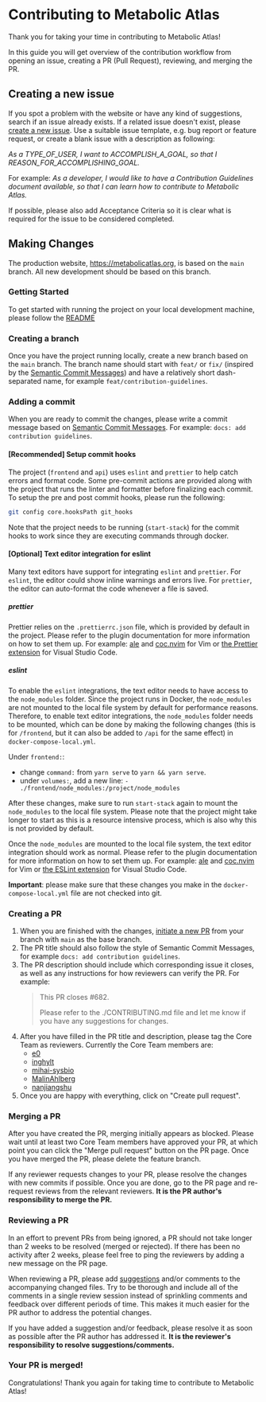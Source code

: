 # Contributing to Metabolic Atlas

Thank you for taking your time in contributing to Metabolic Atlas!

In this guide you will get overview of the contribution workflow from opening an issue, creating a PR (Pull Request), reviewing, and merging the PR.

## Creating a new issue

If you spot a problem with the website or have any kind of suggestions, search if an issue already exists. If a related issue doesn't exist, please [create a new issue](https://github.com/MetabolicAtlas/MetabolicAtlas/issues/new/choose). Use a suitable issue template, e.g. bug report or feature request, or create a blank issue with a description as following:

_As a TYPE_OF_USER, I want to ACCOMPLISH_A_GOAL, so that I REASON_FOR_ACCOMPLISHING_GOAL._

For example: _As a developer, I would like to have a Contribution Guidelines document available, so that I can learn how to contribute to Metabolic Atlas._

If possible, please also add Acceptance Criteria so it is clear what is required for the issue to be considered completed.

## Making Changes

The production website, https://metabolicatlas.org, is based on the `main` branch. All new development should be based on this branch.

### Getting Started

To get started with running the project on your local development machine, please follow the [README](https://github.com/MetabolicAtlas/MetabolicAtlas/blob/develop/README.md)

### Creating a branch

Once you have the project running locally, create a new branch based on the `main` branch. The branch name should start with `feat/` or `fix/` (inspired by the [Semantic Commit Messages](https://www.conventionalcommits.org/en/v1.0.0/)) and have a relatively short dash-separated name, for example `feat/contribution-guidelines`.

### Adding a commit

When you are ready to commit the changes, please write a commit message based on [Semantic Commit Messages](https://www.conventionalcommits.org/en/v1.0.0/). For example: `docs: add contribution guidelines`.

#### [Recommended] Setup commit hooks

The project (`frontend` and `api`) uses `eslint` and `prettier` to help catch errors and format code. Some pre-commit actions are provided along with the project that runs the linter and formatter before finalizing each commit. To setup the pre and post commit hooks, please run the following:

```bash
git config core.hooksPath git_hooks
```

Note that the project needs to be running (`start-stack`) for the commit hooks to work since they are executing commands through docker.

#### [Optional] Text editor integration for eslint

Many text editors have support for integrating `eslint` and `prettier`. For `eslint`, the editor could show inline warnings and errors live. For `prettier`, the editor can auto-format the code whenever a file is saved.

##### prettier

Prettier relies on the `.prettierrc.json` file, which is provided by default in the project. Please refer to the plugin documentation for more information on how to set them up. For example: [ale](https://github.com/dense-analysis/ale) and [coc.nvim](https://github.com/neoclide/coc.nvim) for Vim or [the Prettier extension](https://marketplace.visualstudio.com/items?itemName=esbenp.prettier-vscode) for Visual Studio Code.

##### eslint

To enable the `eslint` integrations, the text editor needs to have access to the `node_modules` folder. Since the project runs in Docker, the `node_modules` are not mounted to the local file system by default for performance reasons. Therefore, to enable text editor integrations, the `node_modules` folder needs to be mounted, which can be done by making the following changes (this is for `/frontend`, but it can also be added to `/api` for the same effect) in `docker-compose-local.yml`.

Under `frontend:`:

- change `command:` from `yarn serve` to `yarn && yarn serve`.
- under `volumes:`, add a new line: `- ./frontend/node_modules:/project/node_modules`

After these changes, make sure to run `start-stack` again to mount the `node_modules` to the local file system. Please note that the project might take longer to start as this is a resource intensive process, which is also why this is not provided by default.

Once the `node_modules` are mounted to the local file system, the text editor integration should work as normal. Please refer to the plugin documentation for more information on how to set them up. For example: [ale](https://github.com/dense-analysis/ale) and [coc.nvim](https://github.com/neoclide/coc.nvim) for Vim or [the ESLint extension](https://marketplace.visualstudio.com/items?itemName=dbaeumer.vscode-eslint) for Visual Studio Code.

**Important**: please make sure that these changes you make in the `docker-compose-local.yml` file are not checked into git.

### Creating a PR

1. When you are finished with the changes, [initiate a new PR](https://github.com/MetabolicAtlas/MetabolicAtlas/compare) from your branch with `main` as the base branch.
2. The PR title should also follow the style of Semantic Commit Messages, for example `docs: add contribution guidelines`.
3. The PR description should include which corresponding issue it closes, as well as any instructions for how reviewers can verify the PR. For example:
   > This PR closes #682.
   >
   > Please refer to the ./CONTRIBUTING.md file and let me know if you have any suggestions for changes.
4. After you have filled in the PR title and description, please tag the Core Team as reviewers. Currently the Core Team members are:
   - [e0](https://github.com/e0)
   - [inghylt](https://github.com/inghylt)
   - [mihai-sysbio](https://github.com/mihai-sysbio)
   - [MalinAhlberg](https://github.com/MalinAhlberg)
   - [nanjiangshu](https://github.com/nanjiangshu)
5. Once you are happy with everything, click on "Create pull request".

### Merging a PR

After you have created the PR, merging initially appears as blocked. Please wait until at least two Core Team members have approved your PR, at which point you can click the "Merge pull request" button on the PR page. Once you have merged the PR, please delete the feature branch.

If any reviewer requests changes to your PR, please resolve the changes with new commits if possible. Once you are done, go to the PR page and re-request reviews from the relevant reviewers. **It is the PR author's responsibility to merge the PR.**

### Reviewing a PR

In an effort to prevent PRs from being ignored, a PR should not take longer than 2 weeks to be resolved (merged or rejected). If there has been no activity after 2 weeks, please feel free to ping the reviewers by adding a new message on the PR page.

When reviewing a PR, please add [suggestions](https://docs.github.com/en/github/collaborating-with-pull-requests/reviewing-changes-in-pull-requests/incorporating-feedback-in-your-pull-request#applying-a-suggested-change) and/or comments to the accompanying changed files. Try to be thorough and include all of the comments in a single review session instead of sprinkling comments and feedback over different periods of time. This makes it much easier for the PR author to address the potential changes.

If you have added a suggestion and/or feedback, please resolve it as soon as possible after the PR author has addressed it. **It is the reviewer's responsibility to resolve suggestions/comments.**

### Your PR is merged!

Congratulations! Thank you again for taking time to contribute to Metabolic Atlas!
